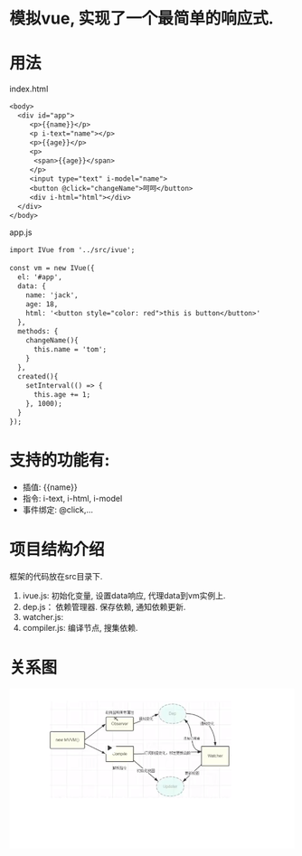 # 模拟vue, 实现了一个最简单的响应式.

# 用法
index.html

```
<body>
  <div id="app">
     <p>{{name}}</p>
     <p i-text="name"></p>
     <p>{{age}}</p>
     <p>
      <span>{{age}}</span>
     </p>
     <input type="text" i-model="name">
     <button @click="changeName">呵呵</button>
     <div i-html="html"></div>
  </div>
</body>
```
app.js
```
import IVue from '../src/ivue';

const vm = new IVue({
  el: '#app',
  data: {
    name: 'jack',
    age: 18,
    html: '<button style="color: red">this is button</button>'
  },
  methods: {
    changeName(){
      this.name = 'tom';
    }
  },
  created(){
    setInterval(() => {
      this.age += 1;
    }, 1000);
  }
});
```
# 支持的功能有:
- 插值: {{name}}
- 指令: i-text, i-html, i-model
- 事件绑定: @click,...

# 项目结构介绍
框架的代码放在src目录下.
1. ivue.js: 初始化变量, 设置data响应, 代理data到vm实例上.
2. dep.js： 依赖管理器. 保存依赖, 通知依赖更新.
3. watcher.js: 
4. compiler.js: 编译节点, 搜集依赖.

# 关系图
![vue关系图](vue关系图.png)